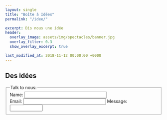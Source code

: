 ```yaml
---
layout: single
title: "Boîte à Idées"
permalink: "/idee/"

excerpt: Dis nous une idée
header:
  overlay_image: assets/img/spectacles/banner.jpg
  overlay_filter: 0.3
  show_overlay_excerpt: true

last_modified_at: 2018-11-12 00:00:00 +0000
---
```



## Des idées 




<div class="formulario">
  <form>
    <fieldset>
      <legend>Talk to nous:</legend>
      Name: <input type="text" size="30"><br>
      Email: <input type="email" size="30">
      Message: <input type="text" size="10">
    </fieldset>
  </form>
</div>










